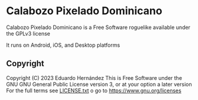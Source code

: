 # Calabozo Pixelado Dominicano

Calabozo Pixelado Dominicano is a Free Software roguelike available under the GPLv3 license

It runs on Android, iOS, and Desktop platforms

## Copyright
Copyright (C) 2023 Eduardo Hernández
This is Free Software under the GNU GNU General Public License version 3, or at your option a later version
For the full terms see [LICENSE.txt](../LICENSE.txt) o go to https://www.gnu.org/licenses

